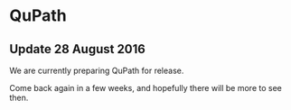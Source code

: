 # QuPath


## Update 28 August 2016

We are currently preparing QuPath for release.

Come back again in a few weeks, and hopefully there will be more to see then.
